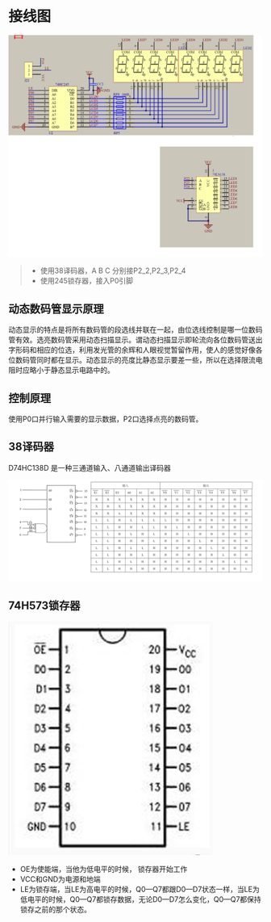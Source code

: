 # 接线图

![](数码管.PNG)

> * 使用38译码器，A B C 分别接P2_2,P2_3,P2_4
> * 使用245锁存器，接入P0引脚

## 动态数码管显示原理

动态显示的特点是将所有数码管的段选线并联在一起，由位选线控制是哪一位数码管有效。选亮数码管采用动态扫描显示。谓动态扫描显示即轮流向各位数码管送出字形码和相应的位选，利用发光管的余辉和人眼视觉暂留作用，使人的感觉好像各位数码管同时都在显示。动态显示的亮度比静态显示要差一些，所以在选择限流电阻时应略小于静态显示电路中的。

## 控制原理

使用P0口并行输入需要的显示数据，P2口选择点亮的数码管。

## 38译码器

D74HC138D 是一种三通道输入、八通道输出译码器

![](38.PNG)

## 74H573锁存器

![](573.PNG)

* OE为使能端，当他为低电平的时候， 锁存器开始工作
* VCC和GND为电源和地端
* LE为锁存端，当LE为高电平的时候，Q0—Q7都跟D0—D7状态一样，当LE为低电平的时候，Q0—Q7都锁存数据，无论D0—D7怎么变化，Q0—Q7都保持锁存之前的那个状态。
